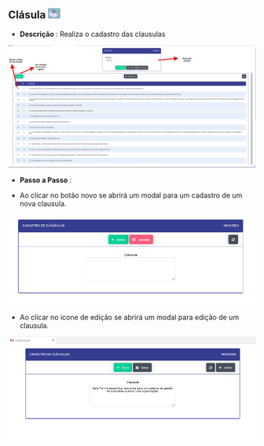 ## Clásula ![image.png](clausula%20.png)

- **Descrição** : Realiza o cadastro das clausulas

![image.png](requisitos_pag.png)

- **Passo a Passo** : 

- Ao clicar no botão novo se abrirá um modal para um cadastro de um nova clausula.

![image.png](cad_clausula.png)

- Ao clicar no icone de edição se abrirá um modal para edição de um clausula.

![image.png](edit_clausula.png)